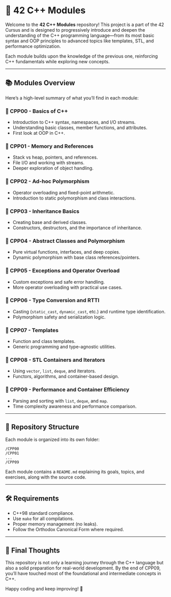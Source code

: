 # 🧠 42 C++ Modules

Welcome to the **42 C++ Modules** repository! This project is a part of the 42 Cursus and is designed to progressively introduce and deepen the understanding of the C++ programming language—from its most basic syntax and OOP principles to advanced topics like templates, STL, and performance optimization.

Each module builds upon the knowledge of the previous one, reinforcing C++ fundamentals while exploring new concepts.

---

## 📚 Modules Overview

Here’s a high-level summary of what you’ll find in each module:

### 🚀 CPP00 - Basics of C++

- Introduction to C++ syntax, namespaces, and I/O streams.
- Understanding basic classes, member functions, and attributes.
- First look at OOP in C++.

### 🚀 CPP01 - Memory and References

- Stack vs heap, pointers, and references.
- File I/O and working with streams.
- Deeper exploration of object handling.

### 🚀 CPP02 - Ad-hoc Polymorphism

- Operator overloading and fixed-point arithmetic.
- Introduction to static polymorphism and class interactions.

### 🚀 CPP03 - Inheritance Basics

- Creating base and derived classes.
- Constructors, destructors, and the importance of inheritance.

### 🚀 CPP04 - Abstract Classes and Polymorphism

- Pure virtual functions, interfaces, and deep copies.
- Dynamic polymorphism with base class references/pointers.

### 🚀 CPP05 - Exceptions and Operator Overload

- Custom exceptions and safe error handling.
- More operator overloading with practical use cases.

### 🚀 CPP06 - Type Conversion and RTTI

- Casting (`static_cast`, `dynamic_cast`, etc.) and runtime type identification.
- Polymorphism safety and serialization logic.

### 🚀 CPP07 - Templates

- Function and class templates.
- Generic programming and type-agnostic utilities.

### 🚀 CPP08 - STL Containers and Iterators

- Using `vector`, `list`, `deque`, and iterators.
- Functors, algorithms, and container-based design.

### 🚀 CPP09 - Performance and Container Efficiency

- Parsing and sorting with `list`, `deque`, and `map`.
- Time complexity awareness and performance comparison.

---

## 📁 Repository Structure

Each module is organized into its own folder:

```
/CPP00
/CPP01
...
/CPP09
```

Each module contains a `README.md` explaining its goals, topics, and exercises, along with the source code.

---

## 🛠️ Requirements

- C++98 standard compliance.
- Use `make` for all compilations.
- Proper memory management (no leaks).
- Follow the Orthodox Canonical Form where required.

---

## 🏁 Final Thoughts

This repository is not only a learning journey through the C++ language but also a solid preparation for real-world development. By the end of CPP09, you’ll have touched most of the foundational and intermediate concepts in C++.

Happy coding and keep improving! 🚀